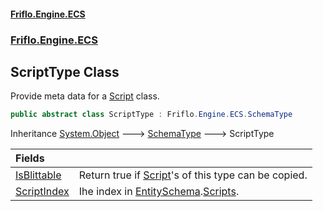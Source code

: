 #### [Friflo.Engine.ECS](index.md 'index')
### [Friflo.Engine.ECS](Friflo.Engine.ECS.md 'Friflo.Engine.ECS')

## ScriptType Class

Provide meta data for a [Script](Script.md 'Friflo.Engine.ECS.Script') class.

```csharp
public abstract class ScriptType : Friflo.Engine.ECS.SchemaType
```

Inheritance [System.Object](https://docs.microsoft.com/en-us/dotnet/api/System.Object 'System.Object') &#129106; [SchemaType](SchemaType.md 'Friflo.Engine.ECS.SchemaType') &#129106; ScriptType

| Fields | |
| :--- | :--- |
| [IsBlittable](ScriptType.IsBlittable.md 'Friflo.Engine.ECS.ScriptType.IsBlittable') | Return true if [Script](Script.md 'Friflo.Engine.ECS.Script')'s of this type can be copied. |
| [ScriptIndex](ScriptType.ScriptIndex.md 'Friflo.Engine.ECS.ScriptType.ScriptIndex') | Ihe index in [EntitySchema](EntitySchema.md 'Friflo.Engine.ECS.EntitySchema').[Scripts](EntitySchema.Scripts.md 'Friflo.Engine.ECS.EntitySchema.Scripts'). |
